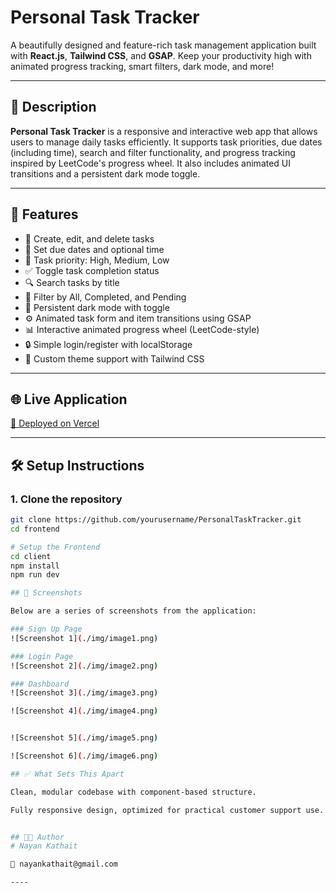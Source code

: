 # Personal Task Tracker

A beautifully designed and feature-rich task management application built with **React.js**, **Tailwind CSS**, and **GSAP**. Keep your productivity high with animated progress tracking, smart filters, dark mode, and more!

---

## 📖 Description

**Personal Task Tracker** is a responsive and interactive web app that allows users to manage daily tasks efficiently. It supports task priorities, due dates (including time), search and filter functionality, and progress tracking inspired by LeetCode's progress wheel. It also includes animated UI transitions and a persistent dark mode toggle.

---

## 🚀 Features

- 📝 Create, edit, and delete tasks
- 📅 Set due dates and optional time
- 🔴 Task priority: High, Medium, Low
- ✅ Toggle task completion status
- 🔍 Search tasks by title
- 🎯 Filter by All, Completed, and Pending
- 🌙 Persistent dark mode with toggle
- ⚙️ Animated task form and item transitions using GSAP
- 📊 Interactive animated progress wheel (LeetCode-style)
- 🔒 Simple login/register with localStorage
- 🧠 Custom theme support with Tailwind CSS

---

## 🌐 Live Application
[🔗 Deployed on Vercel]() <!-- Replace with Vercel URL -->

---
## 🛠️ Setup Instructions

### 1. Clone the repository
```bash
git clone https://github.com/yourusername/PersonalTaskTracker.git
cd frontend

# Setup the Frontend
cd client
npm install
npm run dev

## 📸 Screenshots

Below are a series of screenshots from the application:

### Sign Up Page
![Screenshot 1](./img/image1.png)

### Login Page
![Screenshot 2](./img/image2.png)

### Dashboard 
![Screenshot 3](./img/image3.png)

![Screenshot 4](./img/image4.png)


![Screenshot 5](./img/image5.png)

![Screenshot 6](./img/image6.png)

## ✅ What Sets This Apart

Clean, modular codebase with component-based structure.

Fully responsive design, optimized for practical customer support use.


## 🧑‍💻 Author
# Nayan Kathait

📧 nayankathait@gmail.com

----
